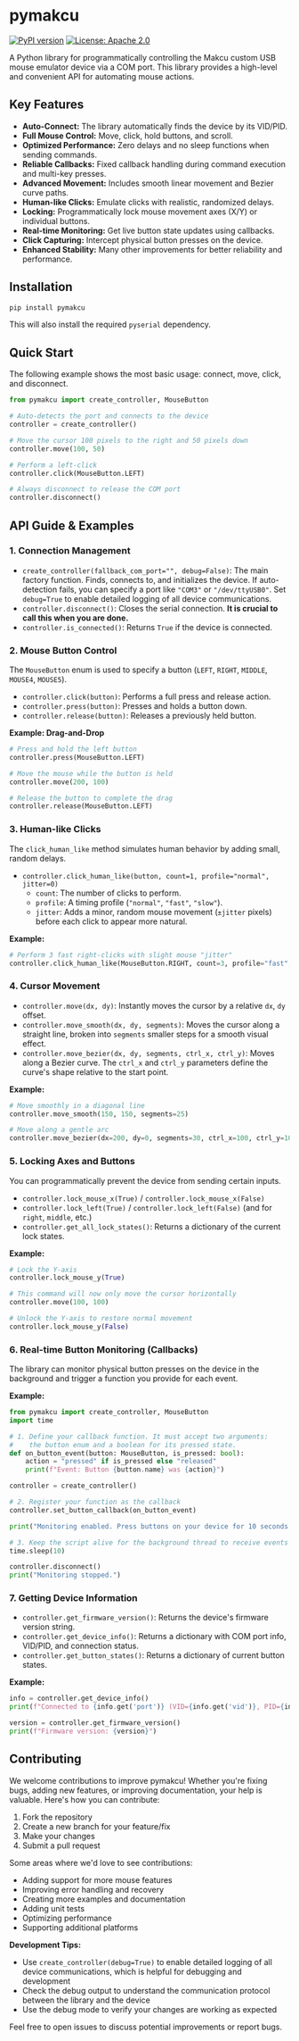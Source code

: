# pymakcu

[![PyPI version](https://badge.fury.io/py/pymakcu.svg)](https://badge.fury.io/py/pymakcu)
[![License: Apache 2.0](https://img.shields.io/badge/License-Apache%202.0-blue.svg)](https://opensource.org/licenses/Apache-2.0)

A Python library for programmatically controlling the Makcu custom USB mouse emulator device via a COM port. This library provides a high-level and convenient API for automating mouse actions.

## Key Features

-   **Auto-Connect:** The library automatically finds the device by its VID/PID.
-   **Full Mouse Control:** Move, click, hold buttons, and scroll.
-   **Optimized Performance:** Zero delays and no sleep functions when sending commands.
-   **Reliable Callbacks:** Fixed callback handling during command execution and multi-key presses.
-   **Advanced Movement:** Includes smooth linear movement and Bezier curve paths.
-   **Human-like Clicks:** Emulate clicks with realistic, randomized delays.
-   **Locking:** Programmatically lock mouse movement axes (X/Y) or individual buttons.
-   **Real-time Monitoring:** Get live button state updates using callbacks.
-   **Click Capturing:** Intercept physical button presses on the device.
-   **Enhanced Stability:** Many other improvements for better reliability and performance.

## Installation

```bash
pip install pymakcu
```
This will also install the required `pyserial` dependency.

## Quick Start

The following example shows the most basic usage: connect, move, click, and disconnect.

```python
from pymakcu import create_controller, MouseButton

# Auto-detects the port and connects to the device
controller = create_controller()

# Move the cursor 100 pixels to the right and 50 pixels down
controller.move(100, 50)

# Perform a left-click
controller.click(MouseButton.LEFT)

# Always disconnect to release the COM port
controller.disconnect()
```

## API Guide & Examples

### 1. Connection Management

-   `create_controller(fallback_com_port="", debug=False)`: The main factory function. Finds, connects to, and initializes the device. If auto-detection fails, you can specify a port like `"COM3"` or `"/dev/ttyUSB0"`. Set `debug=True` to enable detailed logging of all device communications.
-   `controller.disconnect()`: Closes the serial connection. **It is crucial to call this when you are done.**
-   `controller.is_connected()`: Returns `True` if the device is connected.

### 2. Mouse Button Control

The `MouseButton` enum is used to specify a button (`LEFT`, `RIGHT`, `MIDDLE`, `MOUSE4`, `MOUSE5`).

-   `controller.click(button)`: Performs a full press and release action.
-   `controller.press(button)`: Presses and holds a button down.
-   `controller.release(button)`: Releases a previously held button.

**Example: Drag-and-Drop**
```python
# Press and hold the left button
controller.press(MouseButton.LEFT)

# Move the mouse while the button is held
controller.move(200, 100)

# Release the button to complete the drag
controller.release(MouseButton.LEFT)
```

### 3. Human-like Clicks

The `click_human_like` method simulates human behavior by adding small, random delays.

-   `controller.click_human_like(button, count=1, profile="normal", jitter=0)`
    -   `count`: The number of clicks to perform.
    -   `profile`: A timing profile (`"normal"`, `"fast"`, `"slow"`).
    -   `jitter`: Adds a minor, random mouse movement (`±jitter` pixels) before each click to appear more natural.

**Example:**
```python
# Perform 3 fast right-clicks with slight mouse "jitter"
controller.click_human_like(MouseButton.RIGHT, count=3, profile="fast", jitter=2)
```

### 4. Cursor Movement

-   `controller.move(dx, dy)`: Instantly moves the cursor by a relative `dx`, `dy` offset.
-   `controller.move_smooth(dx, dy, segments)`: Moves the cursor along a straight line, broken into `segments` smaller steps for a smooth visual effect.
-   `controller.move_bezier(dx, dy, segments, ctrl_x, ctrl_y)`: Moves along a Bezier curve. The `ctrl_x` and `ctrl_y` parameters define the curve's shape relative to the start point.

**Example:**
```python
# Move smoothly in a diagonal line
controller.move_smooth(150, 150, segments=25)

# Move along a gentle arc
controller.move_bezier(dx=200, dy=0, segments=30, ctrl_x=100, ctrl_y=100)
```

### 5. Locking Axes and Buttons

You can programmatically prevent the device from sending certain inputs.

-   `controller.lock_mouse_x(True)` / `controller.lock_mouse_x(False)`
-   `controller.lock_left(True)` / `controller.lock_left(False)` (and for `right`, `middle`, etc.)
-   `controller.get_all_lock_states()`: Returns a dictionary of the current lock states.

**Example:**
```python
# Lock the Y-axis
controller.lock_mouse_y(True)

# This command will now only move the cursor horizontally
controller.move(100, 100)

# Unlock the Y-axis to restore normal movement
controller.lock_mouse_y(False)
```

### 6. Real-time Button Monitoring (Callbacks)

The library can monitor physical button presses on the device in the background and trigger a function you provide for each event.

**Example:**
```python
from pymakcu import create_controller, MouseButton
import time

# 1. Define your callback function. It must accept two arguments:
#    the button enum and a boolean for its pressed state.
def on_button_event(button: MouseButton, is_pressed: bool):
    action = "pressed" if is_pressed else "released"
    print(f"Event: Button {button.name} was {action}")

controller = create_controller()

# 2. Register your function as the callback
controller.set_button_callback(on_button_event)

print("Monitoring enabled. Press buttons on your device for 10 seconds...")

# 3. Keep the script alive for the background thread to receive events
time.sleep(10)

controller.disconnect()
print("Monitoring stopped.")
```

### 7. Getting Device Information

-   `controller.get_firmware_version()`: Returns the device's firmware version string.
-   `controller.get_device_info()`: Returns a dictionary with COM port info, VID/PID, and connection status.
-   `controller.get_button_states()`: Returns a dictionary of current button states.

**Example:**
```python
info = controller.get_device_info()
print(f"Connected to {info.get('port')} (VID={info.get('vid')}, PID={info.get('pid')})")

version = controller.get_firmware_version()
print(f"Firmware version: {version}")
```

## Contributing

We welcome contributions to improve pymakcu! Whether you're fixing bugs, adding new features, or improving documentation, your help is valuable. Here's how you can contribute:

1. Fork the repository
2. Create a new branch for your feature/fix
3. Make your changes
4. Submit a pull request

Some areas where we'd love to see contributions:
- Adding support for more mouse features
- Improving error handling and recovery
- Creating more examples and documentation
- Adding unit tests
- Optimizing performance
- Supporting additional platforms

**Development Tips:**
- Use `create_controller(debug=True)` to enable detailed logging of all device communications, which is helpful for debugging and development
- Check the debug output to understand the communication protocol between the library and the device
- Use the debug mode to verify your changes are working as expected

Feel free to open issues to discuss potential improvements or report bugs.